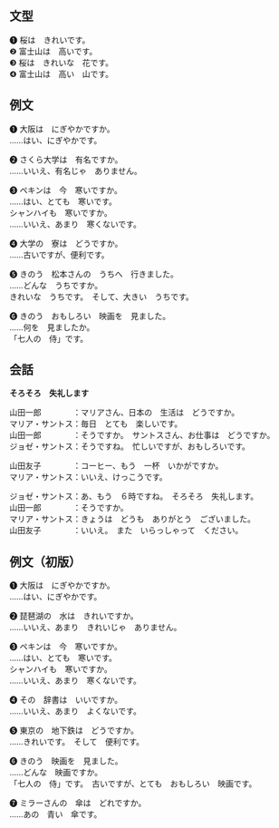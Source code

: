 ## 文型

❶ 桜は　きれいです。  
❷ 富士山は　高いです。  
❸ 桜は　きれいな　花です。  
❹ 富士山は　高い　山です。

## 例文

❶ 大阪は　にぎやかですか。  
……はい、にぎやかです。

❷ さくら大学は　有名ですか。  
……いいえ、有名じゃ　ありません。

❸ ペキンは　今　寒いですか。  
……はい、とても　寒いです。  
シャンハイも　寒いですか。  
……いいえ、あまり　寒くないです。

❹ 大学の　寮は　どうですか。  
……古いですが、便利です。

❺ きのう　松本さんの　うちへ　行きました。  
……どんな　うちですか。  
きれいな　うちです。　そして、大きい　うちです。

❻ きのう　おもしろい　映画を　見ました。  
……何を　見ましたか。  
「七人の　侍」です。

## 会話

**そろそろ　失礼します**

山田一郎　　　　：マリアさん、日本の　生活は　どうですか。  
マリア・サントス：毎日　とても　楽しいです。  
山田一郎　　　　：そうですか。　サントスさん、お仕事は　どうですか。  
ジョゼ・サントス：そうですね。　忙しいですが、おもしろいです。

山田友子　　　　：コーヒー、もう　一杯　いかがですか。  
マリア・サントス：いいえ、けっこうです。

ジョゼ・サントス：あ、もう　６時ですね。　そろそろ　失礼します。  
山田一郎　　　　：そうですか。  
マリア・サントス：きょうは　どうも　ありがとう　ございました。  
山田友子　　　　：いいえ。　また　いらっしゃって　ください。

## 例文（初版）

❶ 大阪は　にぎやかですか。  
……はい、にぎやかです。

❷ 琵琶湖の　水は　きれいですか。  
……いいえ、あまり　きれいじゃ　ありません。

❸ ペキンは　今　寒いですか。  
……はい、とても　寒いです。  
シャンハイも　寒いですか。  
……いいえ、あまり　寒くないです。

❹ その　辞書は　いいですか。  
……いいえ、あまり　よくないです。

❺ 東京の　地下鉄は　どうですか。  
……きれいです。　そして　便利です。

❻ きのう　映画を　見ました。  
……どんな　映画ですか。  
「七人の　侍」です。　古いですが、とても　おもしろい　映画です。

❼ ミラーさんの　傘は　どれですか。  
……あの　青い　傘です。
